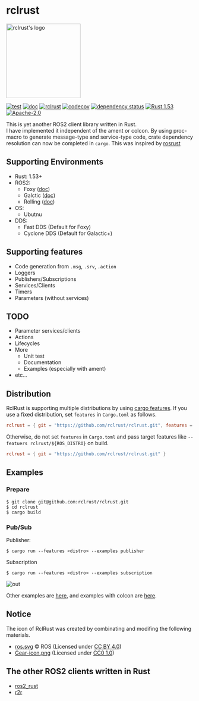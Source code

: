 # rclrust

<img src="https://user-images.githubusercontent.com/25898373/131146249-36f349ba-ce33-462d-89f8-40bfa1a9899f.png" width="200px" alt="rclrust's logo"/>

[![test](https://github.com/rclrust/rclrust/actions/workflows/test.yaml/badge.svg?branch=main)](https://github.com/rclrust/rclrust/actions/workflows/test.yaml)
[![doc](https://github.com/rclrust/rclrust/actions/workflows/doc.yaml/badge.svg?branch=main)](https://github.com/rclrust/rclrust/actions/workflows/doc.yaml)
[![rclrust](https://img.shields.io/crates/v/rclrust.svg)](https://crates.io/crates/rclrust)
[![codecov](https://codecov.io/gh/rclrust/rclrust/branch/main/graph/badge.svg)](https://codecov.io/gh/rclrust/rclrust)
[![dependency status](https://deps.rs/repo/github/rclrust/rclrust/status.svg)](https://deps.rs/repo/github/rclrust/rclrust)
[![Rust 1.53](https://img.shields.io/badge/rust-1.53+-blue.svg)](https://blog.rust-lang.org/2021/06/17/Rust-1.53.0.html)
[![Apache-2.0](https://img.shields.io/github/license/rclrust/rclrust)](https://github.com/rclrust/rclrust/blob/main/LICENSE)

This is yet another ROS2 client library written in Rust.  
I have implemented it independent of the ament or colcon.
By using proc-macro to generate message-type and service-type code, crate dependency resolution can now be completed in `cargo`. This was inspired by [rosrust](https://github.com/adnanademovic/rosrust)

## Supporting Environments

- Rust: 1.53+
- ROS2:
  - Foxy ([doc](https://rclrust.github.io/rclrust/foxy/main/rclrust/index.html))
  - Galctic ([doc](https://rclrust.github.io/rclrust/galactic/main/rclrust/index.html))
  - Rolling ([doc](https://rclrust.github.io/rclrust/rolling/main/rclrust/index.html))
- OS:
  - Ubutnu
- DDS:
  - Fast DDS (Default for Foxy)
  - Cyclone DDS (Default for Galactic+)

## Supporting features

- Code generation from `.msg`, `.srv`, `.action`
- Loggers
- Publishers/Subscriptions
- Services/Clients
- Timers
- Parameters (without services)

## TODO

- Parameter services/clients
- Actions
- Lifecycles
- More
  - Unit test
  - Documentation
  - Examples (especially with ament)
- etc...

## Distribution

RclRust is supporting multiple distributions by using [cargo features](https://doc.rust-lang.org/cargo/reference/features.html).
If you use a fixed distribution, set `features` in `Cargo.toml` as follows.

```toml
rclrust = { git = "https://github.com/rclrust/rclrust.git", features = ["foxy"] }
```

Otherwise, do not set `features` in `Cargo.toml` and pass target features like `--featuers rclrust/${ROS_DISTRO}` on build.

```toml
rclrust = { git = "https://github.com/rclrust/rclrust.git" }
```

## Examples

### Prepare

```sh-session
$ git clone git@github.com:rclrust/rclrust.git
$ cd rclrust
$ cargo build
```

### Pub/Sub

Publisher:

```sh-session
$ cargo run --features <distro> --examples publisher
```

Subscription

```sh-session
$ cargo run --features <distro> --examples subscription
```

![out](https://user-images.githubusercontent.com/25898373/128894819-f925b31f-d814-4046-a328-68bfe854d03b.gif)

Other examples are [here](https://github.com/rclrust/rclrust/tree/main/rclrust/examples), and examples with colcon are [here](https://github.com/rclrust/rclrust-examples).

## Notice

The icon of RclRust was created by combinating and modifing the following materials.

- [ros.svg](https://github.com/ros-infrastructure/artwork/blob/master/orgunits/ros.svg) © ROS (Licensed under [CC BY 4.0](https://creativecommons.org/licenses/by/4.0/))
- [Gear-icon.png](https://commons.wikimedia.org/wiki/File:Gear-icon.png) (Licensed under [CC0 1.0](https://creativecommons.org/publicdomain/zero/1.0/deed.en))

## The other ROS2 clients written in Rust

- [ros2_rust](https://github.com/ros2-rust/ros2_rust)
- [r2r](https://github.com/sequenceplanner/r2r)
